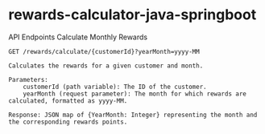 # rewards-calculator-java-springboot
 
API Endpoints
Calculate Monthly Rewards

    GET /rewards/calculate/{customerId}?yearMonth=yyyy-MM

    Calculates the rewards for a given customer and month.

    Parameters:
        customerId (path variable): The ID of the customer.
        yearMonth (request parameter): The month for which rewards are calculated, formatted as yyyy-MM.

    Response: JSON map of {YearMonth: Integer} representing the month and the corresponding rewards points.
